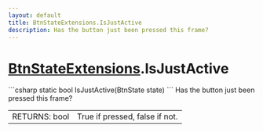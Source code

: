 ```yaml
---
layout: default
title: BtnStateExtensions.IsJustActive
description: Has the button just been pressed this frame?
---
```

# [BtnStateExtensions]({{site.url}}/Pages/Reference/BtnStateExtensions.html).IsJustActive

<div class='signature' markdown='1'>
```csharp
static bool IsJustActive(BtnState state)
```
Has the button just been pressed this frame?
</div>

|  |  |
|--|--|
|RETURNS: bool|True if pressed, false if not.|




